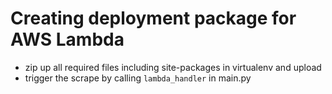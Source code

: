 # Creating deployment package for AWS Lambda
- zip up all required files including site-packages in virtualenv and upload
- trigger the scrape by calling `lambda_handler` in main.py